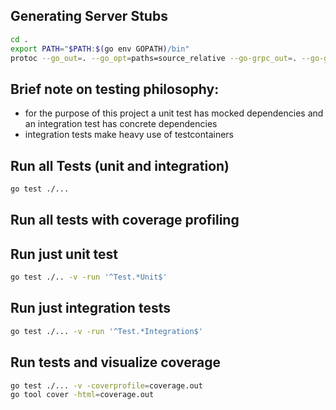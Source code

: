 ## Generating Server Stubs
```bash
cd .
export PATH="$PATH:$(go env GOPATH)/bin"
protoc --go_out=. --go_opt=paths=source_relative --go-grpc_out=. --go-grpc_opt=paths=source_relative api/user.proto
```

## Brief note on testing philosophy:
- for the purpose of this project a unit test has mocked dependencies and an integration test has concrete dependencies
- integration tests make heavy use of testcontainers

## Run all Tests (unit and integration)
```bash
go test ./...
```

## Run all tests with coverage profiling 

## Run just unit test
```bash
go test ./.. -v -run '^Test.*Unit$'
```

## Run just integration tests
```bash
go test ./... -v -run '^Test.*Integration$'
```

## Run tests and visualize coverage
```bash
go test ./... -v -coverprofile=coverage.out
go tool cover -html=coverage.out
```

